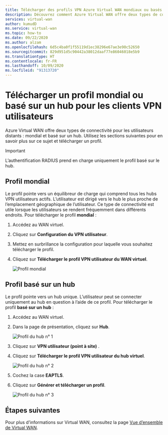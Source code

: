 ```yaml
---
title: Télécharger des profils VPN Azure Virtual WAN mondiaux ou basés sur des hubs | Microsoft Docs
description: Découvrez comment Azure Virtual WAN offre deux types de connectivité pour les utilisateurs distants, et comment télécharger un profil.
services: virtual-wan
author: kumudD
ms.service: virtual-wan
ms.topic: how-to
ms.date: 09/22/2020
ms.author: alzam
ms.openlocfilehash: 6d5c4ba0f1f55119d1ec38296e67ae3e90c52650
ms.sourcegitcommit: 829d951d5c90442a38012daaf77e86046018e5b9
ms.translationtype: HT
ms.contentlocale: fr-FR
ms.lasthandoff: 10/09/2020
ms.locfileid: "91313720"
---
```

# <a name="download-a-global-or-hub-based-profile-for-user-vpn-clients"></a>Télécharger un profil mondial ou basé sur un hub pour les clients VPN utilisateurs

Azure Virtual WAN offre deux types de connectivité pour les utilisateurs distants : mondial et basé sur un hub. Utilisez les sections suivantes pour en savoir plus sur ce sujet et télécharger un profil. 

> [!IMPORTANT]
> L’authentification RADIUS prend en charge uniquement le profil basé sur le hub.

## <a name="global-profile"></a>Profil mondial

Le profil pointe vers un équilibreur de charge qui comprend tous les hubs VPN utilisateurs actifs. L’utilisateur est dirigé vers le hub le plus proche de l’emplacement géographique de l’utilisateur. Ce type de connectivité est utile lorsque les utilisateurs se rendent fréquemment dans différents endroits. Pour télécharger le profil **mondial** :

1. Accédez au WAN virtuel.
2. Cliquez sur **Configuration du VPN utilisateur**.
3. Mettez en surbrillance la configuration pour laquelle vous souhaitez télécharger le profil.
4. Cliquez sur **Télécharger le profil VPN utilisateur du WAN virtuel**.

   ![Profil mondial](./media/global-hub-profile/global1.png)

## <a name="hub-based-profile"></a>Profil basé sur un hub

Le profil pointe vers un hub unique. L’utilisateur peut se connecter uniquement au hub en question à l’aide de ce profil. Pour télécharger le profil **basé sur un hub** :

1. Accédez au WAN virtuel.
2. Dans la page de présentation, cliquez sur **Hub**.

    ![Profil du hub n° 1](./media/global-hub-profile/hub1.png)
3. Cliquez sur **VPN utilisateur (point à site)** .
4. Cliquez sur **Télécharger le profil VPN utilisateur du hub virtuel**.

   ![Profil du hub n° 2](./media/global-hub-profile/hub2.png)
5. Cochez la case **EAPTLS**.
6. Cliquez sur **Générer et télécharger un profil**.

   ![Profil du hub n° 3](./media/global-hub-profile/download.png)

## <a name="next-steps"></a>Étapes suivantes

Pour plus d’informations sur Virtual WAN, consultez la page [Vue d’ensemble de Virtual WAN](virtual-wan-about.md).
